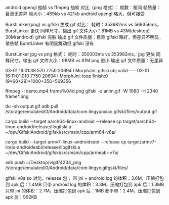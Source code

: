 
android opengl 抽帧 vs ffmpeg 抽帧 对比（png 格式）：
帧数：相同
帧质量：目测无差异
帧大小：489kb vs 421kb android opengl 略大，但可接受

BurstLinker(png) vs gifski 生成 gif 对比：
耗时：353982ms vs 569356ms，BurstLinker 更快
同样尺寸，输出 gif 文件大小：81MB vs 43M(desktop) 30M(android) gifski 完胜
输出 gif 文件质量：目测 gifski 略好，但差异不明显，某些帧 BurstLinker 有明显跳动但 gifski 没有

BurstLinker jpg vs png 格式：
耗时：350003ms vs 353982ms，jpg 更快
同样尺寸，输出 gif 文件大小：98MB vs 81M png 更小
输出 gif 文件质量：无差异


03-01 16:01:38.570  7750 20694 I MorphJni: gifski obj valid----
03-01 16:11:01.010  7750 20694 I MorphJni: loop finish:0
(9*60+29)*1000+356=569356

ffmpeg -i demo.mp4 frame%04d.png
gifski -o anim.gif -W 1080 -H 2340 frame*.png

du -sh output.gif
adb pull /storage/emulated/0/Android/data/com.lingyunxiao.gifski/files/output.gif

cargo build --target aarch64-linux-android --release
cp target/aarch64-linux-android/release/libgifski.a ~/dev/GifskiAndroid/gifski/src/main/cpp/arm64-v8a/

cargo build --target armv7-linux-androideabi --release
cp target/armv7-linux-androideabi/release/libgifski.a ~/dev/GifskiAndroid/gifski/src/main/cpp/armeabi-v7a/

adb push ~/Desktop/vigif/4234_png /storage/emulated/0/Android/data/com.lingyx.gifgski/files/

gifski v8a so 对比，release 包：
带 jni + android log 的体积：3.6M，压缩打包到 apk 后：1.4MB
只带 android log 的体积：3.3M，压缩打包到 apk 后：1.3MB
只带 jni 的体积：2.7M，压缩打包到 apk 后：1MB
都不带：2.4M，压缩打包到 apk 后：992KB

